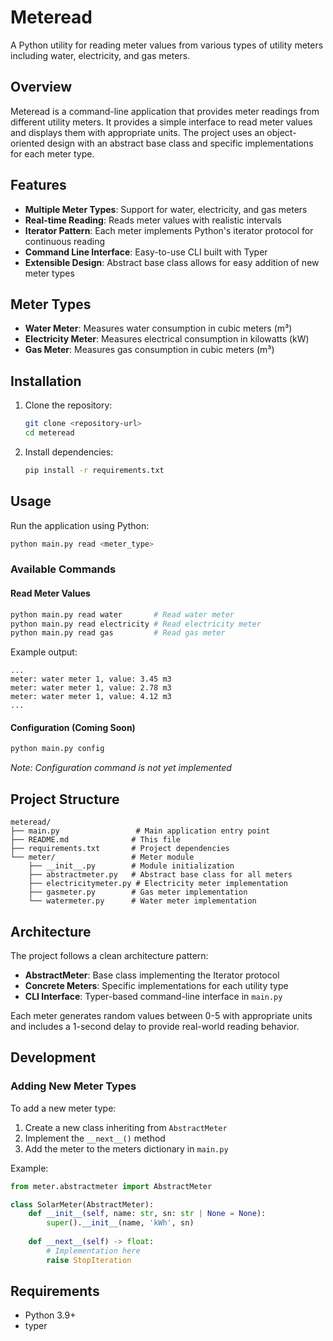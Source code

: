 # Meteread

A Python utility for reading meter values from various types of utility meters including water, electricity, and gas meters.

## Overview

Meteread is a command-line application that provides meter readings from different utility meters. It provides a simple interface to read meter values and displays them with appropriate units. The project uses an object-oriented design with an abstract base class and specific implementations for each meter type.

## Features

- **Multiple Meter Types**: Support for water, electricity, and gas meters
- **Real-time Reading**: Reads meter values with realistic intervals
- **Iterator Pattern**: Each meter implements Python's iterator protocol for continuous reading
- **Command Line Interface**: Easy-to-use CLI built with Typer
- **Extensible Design**: Abstract base class allows for easy addition of new meter types

## Meter Types

- **Water Meter**: Measures water consumption in cubic meters (m³)
- **Electricity Meter**: Measures electrical consumption in kilowatts (kW)
- **Gas Meter**: Measures gas consumption in cubic meters (m³)

## Installation

1. Clone the repository:
    ```bash
    git clone <repository-url>
    cd meteread
    ```

2. Install dependencies:
    ```bash
    pip install -r requirements.txt
    ```

## Usage

Run the application using Python:

```bash
python main.py read <meter_type>
```

### Available Commands

#### Read Meter Values
```bash
python main.py read water       # Read water meter
python main.py read electricity # Read electricity meter
python main.py read gas         # Read gas meter
```

Example output:
```
...
meter: water meter 1, value: 3.45 m3
meter: water meter 1, value: 2.78 m3
meter: water meter 1, value: 4.12 m3
...
```

#### Configuration (Coming Soon)
```bash
python main.py config
```
*Note: Configuration command is not yet implemented*

## Project Structure

```
meteread/
├── main.py                 # Main application entry point
├── README.md              # This file
├── requirements.txt       # Project dependencies
└── meter/                 # Meter module
    ├── __init__.py        # Module initialization
    ├── abstractmeter.py   # Abstract base class for all meters
    ├── electricitymeter.py # Electricity meter implementation
    ├── gasmeter.py        # Gas meter implementation
    └── watermeter.py      # Water meter implementation
```

## Architecture

The project follows a clean architecture pattern:

- **AbstractMeter**: Base class implementing the Iterator protocol
- **Concrete Meters**: Specific implementations for each utility type
- **CLI Interface**: Typer-based command-line interface in `main.py`

Each meter generates random values between 0-5 with appropriate units and includes a 1-second delay to provide real-world reading behavior.

## Development

### Adding New Meter Types

To add a new meter type:

1. Create a new class inheriting from `AbstractMeter`
2. Implement the `__next__()` method
3. Add the meter to the meters dictionary in `main.py`

Example:
```python
from meter.abstractmeter import AbstractMeter

class SolarMeter(AbstractMeter):
    def __init__(self, name: str, sn: str | None = None):
        super().__init__(name, 'kWh', sn)
    
    def __next__(self) -> float:
        # Implementation here
        raise StopIteration
```

## Requirements

- Python 3.9+
- typer
